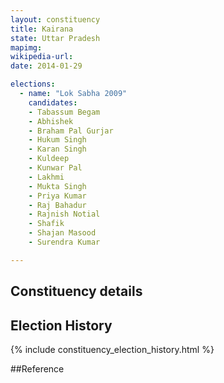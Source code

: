 ```yaml
---
layout: constituency
title: Kairana
state: Uttar Pradesh
mapimg: 
wikipedia-url: 
date: 2014-01-29

elections: 
  - name: "Lok Sabha 2009"
    candidates: 
    - Tabassum Begam 
    - Abhishek 
    - Braham Pal Gurjar 
    - Hukum Singh 
    - Karan Singh 
    - Kuldeep 
    - Kunwar Pal 
    - Lakhmi 
    - Mukta Singh 
    - Priya Kumar 
    - Raj Bahadur 
    - Rajnish Notial 
    - Shafik 
    - Shajan Masood 
    - Surendra Kumar 

---
```

## Constituency details


## Election History
{% include constituency_election_history.html %}

##Reference
